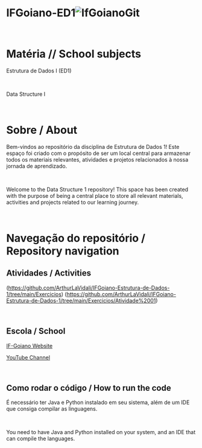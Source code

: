 # IFGoiano-ED1![IfGoianoGit](https://user-images.githubusercontent.com/106558911/218721650-1b165674-c58d-42f7-af5a-1f1e867c45f8.png)


<br> 

# Matéria // School subjects

Estrutura de Dados I (ED1)

<br>

Data Structure I

<br>

# Sobre / About

Bem-vindos ao repositório da disciplina de Estrutura de Dados 1! Este espaço foi criado com o propósito de ser um local central para armazenar todos os materiais relevantes, atividades e projetos relacionados à nossa jornada de aprendizado.

<br>

Welcome to the Data Structure 1 repository! This space has been created with the purpose of being a central place to store all relevant materials, activities and projects related to our learning journey.

<br> 

# Navegação do repositório / Repository navigation
## Atividades / Activities
   (https://github.com/ArthurLaVidali/IFGoiano-Estrutura-de-Dados-1/tree/main/Exercicios)
      (https://github.com/ArthurLaVidali/IFGoiano-Estrutura-de-Dados-1/tree/main/Exercicios/Atividade%2001)
      

<br>

## Escola / School

[IF-Goiano Website](https://ifgoiano.edu.br/home/index.php)

[YouTube Channel](https://www.youtube.com/user/ifgoiano)


<br>


## Como rodar o código / How to run the code

É necessário ter Java e Python instalado em seu sistema, além de um IDE que consiga compilar as linguagens.

<br>


You need to have Java and Python installed on your system, and an IDE that can compile the languages.


